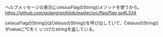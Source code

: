 ヘルプメッセージの表示にcelsiusFlagのString()メソッドを使うから。
https://github.com/golang/go/blob/master/src/flag/flag.go#L534

celsiusFlagのString()はCelsiusのString()を呼び出していて、CelsiusのString()がvalueに°Cをくっつけたstringを返している。